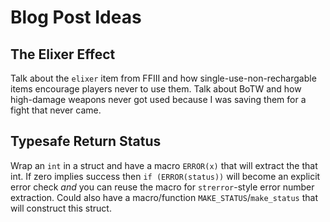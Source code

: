 Blog Post Ideas
===============

## The Elixer Effect
Talk about the `elixer` item from FFIII and how single-use-non-rechargable items
encourage players never to use them.
Talk about BoTW and how high-damage weapons never got used because I was saving
them for a fight that never came.

## Typesafe Return Status
Wrap an `int` in a struct and have a macro `ERROR(x)` that will extract the
that int.
If zero implies success then `if (ERROR(status))` will become an explicit
error check *and* you can reuse the macro for `strerror`-style error number
extraction.
Could also have a macro/function `MAKE_STATUS`/`make_status` that will construct
this struct.
